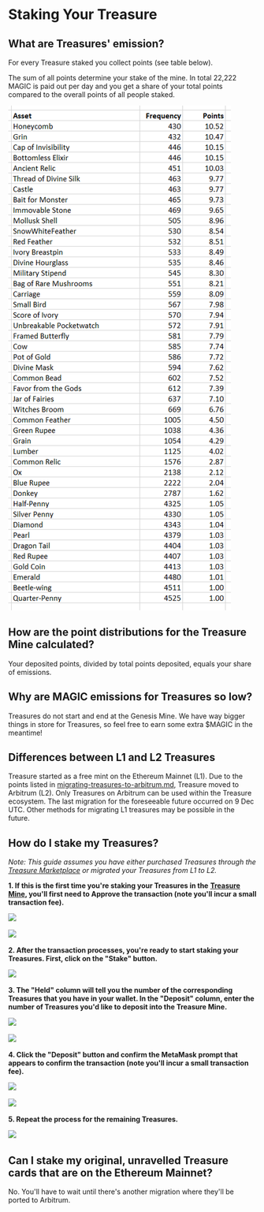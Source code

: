 # Staking Your Treasure

## What are Treasures' emission?

For every Treasure staked you collect points (see table below).&#x20;

The sum of all points determine your stake of the mine. In total 22,222 MAGIC is paid out per day and you get a share of your total points compared to the overall points of all people staked.&#x20;

![](../../.gitbook/assets/BCA6EA23-ABC6-49CD-A69C-A60B288F5995.png)

## How are the point distributions for the Treasure Mine calculated?

Your deposited points, divided by total points deposited, equals your share of emissions.

## Why are MAGIC emissions for Treasures so low?

Treasures do not start and end at the Genesis Mine. We have way bigger things in store for Treasures, so feel free to earn some extra $MAGIC in the meantime!

## Differences between L1 and L2 Treasures

Treasure started as a free mint on the Ethereum Mainnet (L1). Due to the points listed in [migrating-treasures-to-arbitrum.md](../migrating-to-arbitrum/migrating-treasures-to-arbitrum.md "mention"), Treasure moved to Arbitrum (L2). Only Treasures on Arbitrum can be used within the Treasure ecosystem. The last migration for the foreseeable future occurred on 9 Dec UTC. Other methods for migrating L1 treasures may be possible in the future.&#x20;

## How do I stake my Treasures?

_Note: This guide assumes you have either purchased Treasures through the_ [_Treasure Marketplace_](https://marketplace.treasure.lol) _or migrated your Treasures from L1 to L2._

**1. If this is the first time you're staking your Treasures in the** [**Treasure Mine**](https://mine.treasure.lol)**, you'll first need to Approve the transaction (note you'll incur a small transaction fee).**

![](<../../.gitbook/assets/step\_0 (2).png>)

![](../../.gitbook/assets/step\_1.png)

**2. After the transaction processes, you're ready to start staking your Treasures. First, click on the "Stake" button.**

![](<../../.gitbook/assets/step\_2 (1).png>)

**3. The "Held" column will tell you the number of the corresponding Treasures that you have in your wallet. In the "Deposit" column, enter the number of Treasures you'd like to deposit into the Treasure Mine.**

![](<../../.gitbook/assets/step\_3 (1).png>)

![](<../../.gitbook/assets/step\_4 (2).png>)

**4. Click the "Deposit" button and confirm the MetaMask prompt that appears to confirm the transaction (note you'll incur a small transaction fee).**

![](../../.gitbook/assets/step\_5.png)

![](<../../.gitbook/assets/step\_6 (1).png>)

**5. Repeat the process for the remaining Treasures.**

![](../../.gitbook/assets/step\_7.png)

## Can I stake my original, unravelled Treasure cards that are on the Ethereum Mainnet?

No. You'll have to wait until there's another migration where they'll be ported to Arbitrum.
